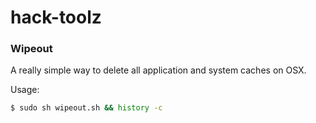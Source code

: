 # hack-toolz

### Wipeout
A really simple way to delete all application and system caches on OSX.

Usage:
```bash
$ sudo sh wipeout.sh && history -c
```


